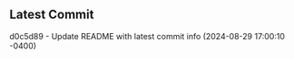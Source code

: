 
## Latest Commit
d0c5d89 - Update README with latest commit info (2024-08-29 17:00:10 -0400) <Yunxi-Zhou>
